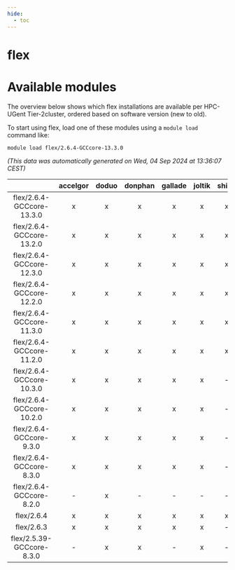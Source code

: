 ```yaml
---
hide:
  - toc
---
```


flex
====

# Available modules


The overview below shows which flex installations are available per HPC-UGent Tier-2cluster, ordered based on software version (new to old).

To start using flex, load one of these modules using a `module load` command like:

```shell
module load flex/2.6.4-GCCcore-13.3.0
```

*(This data was automatically generated on Wed, 04 Sep 2024 at 13:36:07 CEST)*  

| |accelgor|doduo|donphan|gallade|joltik|shinx|skitty|
| :---: | :---: | :---: | :---: | :---: | :---: | :---: | :---: |
|flex/2.6.4-GCCcore-13.3.0|x|x|x|x|x|x|x|
|flex/2.6.4-GCCcore-13.2.0|x|x|x|x|x|x|x|
|flex/2.6.4-GCCcore-12.3.0|x|x|x|x|x|x|x|
|flex/2.6.4-GCCcore-12.2.0|x|x|x|x|x|x|x|
|flex/2.6.4-GCCcore-11.3.0|x|x|x|x|x|x|x|
|flex/2.6.4-GCCcore-11.2.0|x|x|x|x|x|x|x|
|flex/2.6.4-GCCcore-10.3.0|x|x|x|x|x|-|x|
|flex/2.6.4-GCCcore-10.2.0|x|x|x|x|x|-|x|
|flex/2.6.4-GCCcore-9.3.0|x|x|x|x|x|-|x|
|flex/2.6.4-GCCcore-8.3.0|x|x|x|x|x|-|x|
|flex/2.6.4-GCCcore-8.2.0|-|x|-|-|-|-|-|
|flex/2.6.4|x|x|x|x|x|x|x|
|flex/2.6.3|x|x|x|x|x|-|x|
|flex/2.5.39-GCCcore-8.3.0|-|x|x|-|x|-|x|
